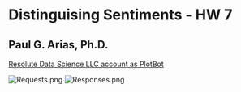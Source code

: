 # Distinguising Sentiments - HW 7

## Paul G. Arias, Ph.D.

[Resolute Data Science LLC account as PlotBot](https://twitter.com/ResoluteDataSci/with_replies)

![Requests.png]("Requests.png")
![Responses.png]("Responses.png")
